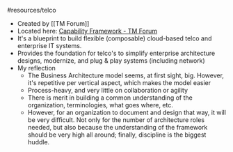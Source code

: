 #resources/telco 

- Created by [[TM Forum]]
- Located here: [Capability Framework - TM Forum](https://www.tmforum.org/oda/capability-framework/)
- It's a blueprint to build flexible (composable) cloud-based telco and enterprise IT systems.
- Provides the foundation for telco's to simplify enterprise architecture designs, modernize, and plug & play systems (including network)
- My reflection
	- The Business Architecture model seems, at first sight, big. However, it's repetitive per vertical aspect, which makes the model easier
	- Process-heavy, and very little on collaboration or agility 
	- There is merit in building a common understanding of the organization, terminologies, what goes where, etc.
	- However, for an organization to document and design that way, it will be very difficult. Not only for the number of architecture roles needed, but also because the understanding of the framework should be very high all around; finally, discipline is the biggest huddle. 